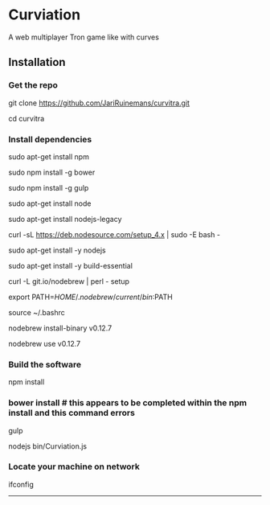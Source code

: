 Curviation
=========

A web multiplayer Tron game like with curves

## Installation

### Get the repo
git clone https://github.com/JariRuinemans/curvitra.git

cd curvitra

### Install dependencies
sudo apt-get install npm

sudo npm install -g bower

sudo npm install -g gulp

sudo apt-get install node

sudo apt-get install nodejs-legacy

curl -sL https://deb.nodesource.com/setup_4.x | sudo -E bash -

sudo apt-get install -y nodejs

sudo apt-get install -y build-essential

curl -L git.io/nodebrew | perl - setup

export PATH=$HOME/.nodebrew/current/bin:$PATH

source ~/.bashrc

nodebrew install-binary v0.12.7

nodebrew use v0.12.7

### Build the software
npm install
### bower install  # this appears to be completed within the npm install and this command errors
gulp

nodejs bin/Curviation.js

### Locate your machine on network
ifconfig

---
